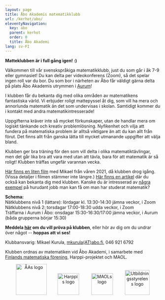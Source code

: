 ```yaml
---
layout: page
title: Åbo Akademis matematikklubb
url: /kerhot/abo/
eleventyNavigation:
  key: abo
  parent: kerhot
  order: 0
  title: Åbo Akademi
lang: sv-FI
---
```


**Matteklubben är i full gång igen! :)**

Välkommen till vår svenskspråkiga matematik­klubb, just du som går i åk 7-9 eller gymnasiet! Du kan delta per video­konferens (Zoom), så det spelar ingen roll var du bor. Du som bor i närheten av Åbo får väldigt gärna delta på plats Åbo Akademis utrymmen i [Aurum](https://goo.gl/maps/zhEhjtXCqMw8zhpZ8)!

I klubben får du bekanta dig med olika områden av matematikens fantastiska värld. Vi erbjuder roligt mattepyssel åt dig, som vill ha mera och annorlunda matematik än det som undervisas i skolan. Samtidigt kommer du i kontakt med andra matematikintresserade! 

Uppgifterna kräver inte så mycket förkunskaper, utan de handlar mera om logiskt tänkande och kreativ problem­lösning. Nyfikenhet och vilja att fundera på matematiska problem är alltså viktigare än att du kan allt från förut. Det finns allt från ganska lätta till mycket utmanande uppgifter att välja bland. 

Klubben ger bra träning för den som vill delta i olika matematiktävlingar, men det går lika bra att vara med utan att tävla, bara för att matematik är så roligt! Klubben träffas ungefär varannan vecka. 

[Här finns en liten film](https://panopto.abo.fi/Panopto/Pages/Viewer.aspx?id=4336b5ea-89b2-44c8-8e46-ad2700e11f33) med Mikael från våren 2021, då klubben drog igång. (Vissa detaljer i filmen stämmer inte längre.) [Här finns en artikel](https://dimensiolehti.fi/en-ny-matematikklubb-for-hela-svenskfinland/) där du också kan bekanta dig med klubben. Kanske du är intresserad av [några exempel](https://abomatematiker.wordpress.com/) på hurudant jobb man kan få om man har studerat matematik?

**Schema:**<br>
Nätklubbens nivå 1 (lättare): lördagar kl. 13:30-14:30 jämna veckor, i Zoom<br>
Nätklubbens nivå 2: torsdagar 17:00-18:30 udda veckor, i Zoom <br>
Träffarna i Aurum i Åbo: onsdagar 15:30-16:30/17:00 jämna veckor, i Aurum (båda grupperna börjar 15:30)

**Meddela [här](https://survey.abo.fi/lomakkeet/14375/lomake.html) om du vill pröva på klubben**, eller hör av dig om du undrar över något -- **hoppas att vi ses!** 

Klubbansvarig: Mikael Kurula, [mkurula(AT)abo.fi](mailto:mkurula(AT)abo.fi), 046 921 6792<br>

Klubben ordnas av matematiken vid Åbo Akademi, i samarbete med [Finlands matematiska förening](https://matematiikkakilpailut.fi/), Harppi-projektet och MAOL.

<p align="center">
<a href="https://www.abo.fi/amnen/matematik/" style="text-decoration:none" target="_blank"><img src="https://matematiikkakilpailut.fi/kerhot/abo/%C3%85A%20logo.svg" alt="ÅAs logo" height="100"/></a>&nbsp;&nbsp;&nbsp;&nbsp;&nbsp;&nbsp;&nbsp;&nbsp;
<a href="https://www.mayk.fi/matematiikkalukio/kehitys/harppi-artikkelit/" style="text-decoration:none" target="_blank"><img src="https://matematiikkakilpailut.fi/kerhot/abo/Harppi%20logo.png" alt="Harppis logo" height="70"/></a> &nbsp;&nbsp;&nbsp;&nbsp;&nbsp;&nbsp;&nbsp;&nbsp;
<a href="https://maol.fi/sv/framsida/" style="text-decoration:none" target="_blank"><img src="https://matematiikkakilpailut.fi/kerhot/abo/MAOL%20logo.svg" alt="MAOLs logo" height="70"/></a> &nbsp;&nbsp;&nbsp;&nbsp;&nbsp;&nbsp;&nbsp;&nbsp;
<a href="https://www.oph.fi/sv" style="text-decoration:none" target="_blank"><img src="https://matematiikkakilpailut.fi/kerhot/abo/UBS%20finansierar.png" alt="Utbildningsstyrelens logo" height="80"/></a>
</p>
